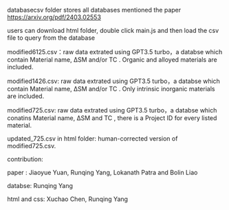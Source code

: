 databasecsv folder stores all databases mentioned the paper https://arxiv.org/pdf/2403.02553

users can download html folder, double click main.js and then load the csv file to query from the database

modified6125.csv：raw data extrated using GPT3.5 turbo，a databse which contain Material name, ∆SM and/or TC . Organic and alloyed materials are included.

modified1426.csv: raw data extrated using GPT3.5 turbo，a databse which contain Material name, ∆SM and/or TC . Only intrinsic inorganic materials are included. 

modified725.csv: raw data extrated using GPT3.5 turbo，a databse which conatins Material name, ∆SM and TC , there is a Project ID for every listed material.

updated_725.csv in html folder: human-corrected version of modified725.csv. 

contribution:

paper : Jiaoyue Yuan, Runqing Yang, Lokanath Patra and Bolin Liao

databse: Runqing Yang

html and css: Xuchao Chen, Runqing Yang




